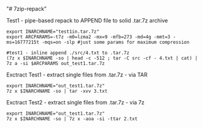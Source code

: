 "# 7zip-repack" 

Test1 - pipe-based repack to APPEND file to solid .tar.7z archive

```
export INARCHNAME="test1in.tar.7z"
export ARCPARAMS=-t7z -m0=lzma2 -mx=9 -mfb=273 -md=4g -mmt=3 -ms=16777215t -mqs=on -slp #just some params for maximum compression

#test1 - inline append ./src/4.txt to .tar.7z
(7z x $INARCHNAME -so | head -c -512 ; tar -C src -cf - 4.txt | cat) | 7z a -si $ARCPARAMS out_test1.tar.7z
```



Exctract Test1 - extract single files from .tar.7z - via TAR

```
export INARCHNAME="out_test1.tar.7z"
7z x $INARCHNAME -so | tar -xvv 3.txt
```

Exctract Test2 - extract single files from .tar.7z - via 7z

```
export INARCHNAME="out_test1.tar.7z"
7z x $INARCHNAME -so | 7z x -aoa -si -ttar 2.txt
```